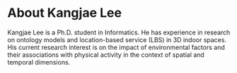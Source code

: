 # About Kangjae Lee
Kangjae Lee is a Ph.D. student in Informatics. He has experience in research on ontology models and location-based service (LBS) in 3D indoor spaces.
His current research interest is on the impact of environmental factors and their associations with physical activity in the context of spatial and temporal dimensions. 